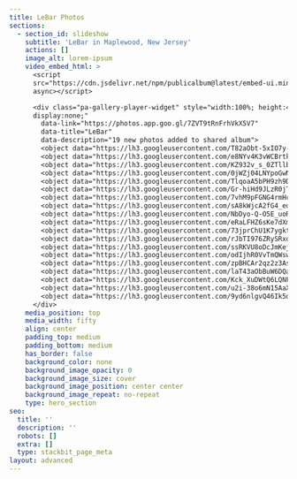 ```yaml
---
title: LeBar Photos
sections:
  - section_id: slideshow
    subtitle: 'LeBar in Maplewood, New Jersey'
    actions: []
    image_alt: lorem-ipsum
    video_embed_html: >
      <script
      src="https://cdn.jsdelivr.net/npm/publicalbum@latest/embed-ui.min.js"
      async></script>

      <div class="pa-gallery-player-widget" style="width:100%; height:480px;
      display:none;"
        data-link="https://photos.app.goo.gl/7ZVT9tRnFrhVkX5V7"
        data-title="LeBar"
        data-description="19 new photos added to shared album">
        <object data="https://lh3.googleusercontent.com/T82aObt-5xIO7y-alexIDxbGICqiyuMz3xKj9WE1BxO51JJeXVadqwWgzqEWeJPpjt1UZKIq7gSM4-7A8oKdFmZTo7-seGstPMqhDIajZGwOfGze1YUIWgaSlRkNJ5EtvKeG7XKscw=w1920-h1080"></object>
        <object data="https://lh3.googleusercontent.com/e8NYv4K3vWCBrtkHTux0sDbRz6Qe7iQT_FystFClKHzh6eJRM7Qtv0ZIVg-06x6S_uPhLrHXLR8bkl2HngW5zqK7oyvIISZ2fq3utB6egAT_l7IWWg9YzbHLvA99hIogMeBAvQZxng=w1920-h1080"></object>
        <object data="https://lh3.googleusercontent.com/KZ932v_s_0ZTllbBa1I71KUIcDYm0OY-hog36zX3rmocZIHseULBcJOcPCTWf_qsv7sE0Vbhgv2oMXNqf-MdXb5g7g9zMGDV2Qr9zDFA_92iVNyR0hxdbXXvV0-r5dDxcfYxwmUlaQ=w1920-h1080"></object>
        <object data="https://lh3.googleusercontent.com/0jWZj04LNYpoGwN0lxUCMqq-w66Jdi6FwOAkA9dyzWeOsVdkR5AT6dMnXKOm_JNLU_b5O9Gjr5tDuMtHqXJ8JXL7HS7OEcIs5T6VMwvOXaoP1AbKh39wNHrAL_dpPfaGnAWGS3XPcQ=w1920-h1080"></object>
        <object data="https://lh3.googleusercontent.com/TlqoaA5bPH9zh9DspDpp8-EbiT8msTuL0j7wqtS6cIjBfCN7PdU9nkGROinaRx81GPzepZNJEqBFR7STWkR_Y9mzH98PPT4_z6izclDB9pb7kfNnRF_a_pPub9QT4M3znIqajugeNQ=w1920-h1080"></object>
        <object data="https://lh3.googleusercontent.com/Gr-hiHd9JLzR0jTz5h5UEzjZmPvhej5Jr7TEW2vf8SL0--C1yCiWZz-uvOoJsXm7S3lLDEhZ5d5mMNQSOswuw2Y9_U1zTh71RprmDZoLR2k0CRgTXpQIjv0Jj7liodqZcJIuo2XtLw=w1920-h1080"></object>
        <object data="https://lh3.googleusercontent.com/7vhM9pFGNG4rmHce9z8vzwGHhuf0njY1WgZh0ydXCsVwYdvhNNo16MYUhrVIMLddsFXgXQDKpJfKfivjl6Y5DhAFtImGbWdW8pDDZnnfqFOsR2efWxTTP87gKOB0NVN3gtYQ4dOjEA=w1920-h1080"></object>
        <object data="https://lh3.googleusercontent.com/sA8kWjcA2fG4_eoTI774qURNoOm5I2cGND9AKd9JpNQEJFzGwPb3UWP2FKcWpkRFPGB7V25RVE_7A3LTYCW83RrMholCLseqMrGT1QYmqW3edVmdKwnK1nUax23iX_WLg_2VycKliA=w1920-h1080"></object>
        <object data="https://lh3.googleusercontent.com/NbDyo-Q-O5E_uoR9fEF1fuOeqLEt4nY_8FDIjWjF8_PDjtKF2nY4oQjkYnL5c4WVSSc-2FQ1rOGzCMssm8mDm_tfJ-ReCHZkeVwLbl6kCEluV71uD63SYeKz0Op_suJiRPqrUyiMBQ=w1920-h1080"></object>
        <object data="https://lh3.googleusercontent.com/eRaLFHZ6sKe7dXmwTe5CVlGM9fBFv91_bDMch1Q2TwIv_OlBf9Lb0vTqXpeajRaWn8WbvP9yZeyxcsS1jLuIUO7DWnQRzLiDHguB7rtevvmZ8_vsqn9JRO-P0r5xG5d51BPj1HyOIQ=w1920-h1080"></object>
        <object data="https://lh3.googleusercontent.com/73jprChU1K7ygkt-nTURJUYxMSGCgJWZG2r9OhqKJTC0C3Kqx34TQ_fUKbdAlmYwkYhs6bYSkA0ARvXRvNFoJSX5_ZxK782AR8H9iEh6i59OstLngph3Z6lnN-icxZAdnsdaYjGCLA=w1920-h1080"></object>
        <object data="https://lh3.googleusercontent.com/rJbTI976ZRySRxo9336ng8ps7M4fB_61M1olueLH_7Tx8fzyknUr12MZ20rBGZ4bjTVrhgpe_i8jNJouZnbr1G05JCzQtpzZowLlqRAAOJ7-JelfHK4SkYnboQ4fN8E1eIvbFF0fLg=w1920-h1080"></object>
        <object data="https://lh3.googleusercontent.com/ssRKVU8oDcJmKejloCzyqJuiHlCpXLEb5oLuERsAnywOlEO4MeteXq62pVZ9-90MBM_YkizT38xDptNfJIFlTEF4FsZcH2u9y305DHGsFPpZkj79L952ey6B6wYf3lERoAxsk8oeHg=w1920-h1080"></object>
        <object data="https://lh3.googleusercontent.com/odIjhR0VvTmQWswjTFQNBWg-h7IvJ49Z7I3kPl7zC2mRASHAD1c3uKa6yJNBBwWFiY61gAlcmjSnEkK14bTu1aboyVd-REE1MQNbaxNEKxfte4THFphzWgZHPazQPaQriD9fzOVxeA=w1920-h1080"></object>
        <object data="https://lh3.googleusercontent.com/zpBHCAr2qz2z3AsI3CYSyW3CzggsGFfu_yQTumYAbKQB1RfqDya1GhxJAcscCsfNtqE90SDLDRqeCCrPdTicVEnUnr2Ajsgy3KR924ZRkrxlZ-TKCteN56jagAbKrCm6HT9m20EWPg=w1920-h1080"></object>
        <object data="https://lh3.googleusercontent.com/laT43aObBuW6DQayZC2PQDoj075KlFWzjDoThIbCwUNefYHgi_wuoGCZGFqqyiNnoHrWRmpdCSqwiYq9WkjI67IiyVhTV_qZqPaa2bGWMvV9LD3X0iZLP84Lq6iAJybYCf1A0CGX2g=w1920-h1080"></object>
        <object data="https://lh3.googleusercontent.com/Kck_XuDWtQ6LQNFaCCFzo-y4T-3StUC3ojrXmVpBgO5Efm0R9jRmfMEUPNWqsgnjZ25E6mqPKmpQuVYovKm99XK2GXlekKGEzsA3Gw3MJIfpT10jlOt7ERZvVSBc599V4A_itcaZwQ=w1920-h1080"></object>
        <object data="https://lh3.googleusercontent.com/u2i-38o6mN15AaX22KjLXDeNLGcYIHBGxpOFlMJDEJUi75J2LLWldF6-XQQimVAxzrQsae30ZKPiJQzBch5tRprWGsbSc_xGV3NAp48Hb9FKWx-zNhxfs0DKeV38oroJmREcXgj83A=w1920-h1080"></object>
        <object data="https://lh3.googleusercontent.com/9yd6nlgvQ46Ik5dstz6uJm4b-G84nbg9ETH5zgY2zKSFnStUkWYvz_JgXr1v6--JmC8Ld2VSt_1xqwIbGi4S8FrXltTlrasG73b7EDYr-y5EqD2p2pIFvJeyr5kHD77smFYRFiRGsQ=w1920-h1080"></object>
      </div>
    media_position: top
    media_width: fifty
    align: center
    padding_top: medium
    padding_bottom: medium
    has_border: false
    background_color: none
    background_image_opacity: 0
    background_image_size: cover
    background_image_position: center center
    background_image_repeat: no-repeat
    type: hero_section
seo:
  title: ''
  description: ''
  robots: []
  extra: []
  type: stackbit_page_meta
layout: advanced
---
```

